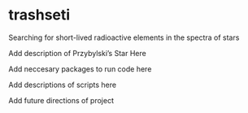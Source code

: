# trashseti
Searching for short-lived radioactive elements in the spectra of stars

Add description of Przybylski’s Star Here

Add neccesary packages to run code here

Add descriptions of scripts here

Add future directions of project
